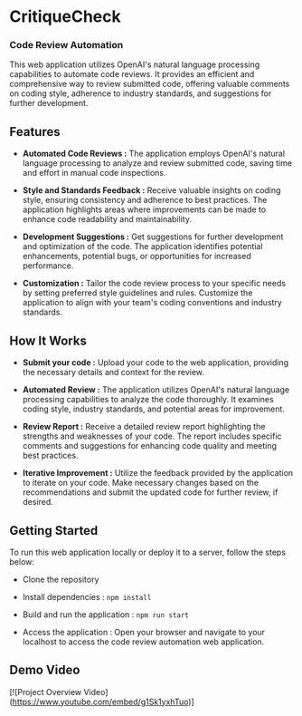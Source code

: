 # CritiqueCheck

### Code Review Automation

This web application utilizes OpenAI's natural language processing capabilities to automate code reviews. It provides an efficient and comprehensive way to review submitted code, offering valuable comments on coding style, adherence to industry standards, and suggestions for further development.

## Features

- **Automated Code Reviews :** The application employs OpenAI's natural language processing to analyze and review submitted code, saving time and effort in manual code inspections.

- **Style and Standards Feedback :** Receive valuable insights on coding style, ensuring consistency and adherence to best practices. The application highlights areas where improvements can be made to enhance code readability and maintainability.

- **Development Suggestions :** Get suggestions for further development and optimization of the code. The application identifies potential enhancements, potential bugs, or opportunities for increased performance.

- **Customization :** Tailor the code review process to your specific needs by setting preferred style guidelines and rules. Customize the application to align with your team's coding conventions and industry standards.

## How It Works

- **Submit your code :** Upload your code to the web application, providing the necessary details and context for the review.

- **Automated Review :** The application utilizes OpenAI's natural language processing capabilities to analyze the code thoroughly. It examines coding style, industry standards, and potential areas for improvement.

- **Review Report :** Receive a detailed review report highlighting the strengths and weaknesses of your code. The report includes specific comments and suggestions for enhancing code quality and meeting best practices.

- **Iterative Improvement :** Utilize the feedback provided by the application to iterate on your code. Make necessary changes based on the recommendations and submit the updated code for further review, if desired.

## Getting Started

To run this web application locally or deploy it to a server, follow the steps below:

- Clone the repository

- Install dependencies : `npm install`

- Build and run the application : `npm run start`

- Access the application : Open your browser and navigate to your localhost to access the code review automation web application.

## Demo Video

[![Project Overview Video] (https://www.youtube.com/embed/g1Sk1yxhTuo)]
